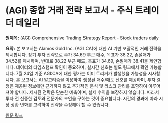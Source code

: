 # (AGI) 종합 거래 전략 보고서 - 주식 트레이더 데일리

**원제목:** (AGI) Comprehensive Trading Strategy Report - Stock traders daily

**요약:** 본 보고서는 Alamos Gold Inc. (AGI:CA)에 대한 AI 기반 포괄적인 거래 전략을 제시합니다. 장기 투자 전략으로 주가 34.69 부근 매수, 목표가 38.22, 손절매가 34.52를 제시하며, 반대로 38.22 부근 매도, 목표가 34.69, 손절매가 38.41을 제안합니다.  데이터의 타임스탬프 확인이 중요하며, 실시간 신호는 별도 링크에서 확인 가능합니다. 7월 24일 기준 AGI:CA에 대한 평가는 이미 트리거가 발생했을 가능성을 시사합니다.  본 보고서는 AI 알고리즘을 이용하여 생성된 매수/매도 신호를 제공하며,  투자 결정은  제공된 정보에만 근거하지 않고 추가적인 분석 및 리스크 관리를 포함하여 이루어져야 합니다.  제시된 전략은 단순한 예측이며, 실제 수익을 보장하지 않습니다. 따라서 투자 전 신중한 검토와 전문가의 조언을 구하는 것이 중요합니다.  시간의 경과에 따라 시장 상황 변화를 고려하여 전략을 수정해야 할 수 있습니다.

[원문 링크](https://news.stocktradersdaily.com/canada/agi-comprehensive-trading-strategy-report_20250724_18e51c)
